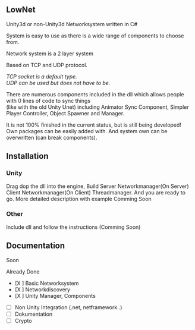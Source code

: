 ## LowNet

Unity3d or non-Unity3d Networksystem written in C#

System is easy to use as there is a wide range of components to choose from.

Network system is a 2 layer system

Based on TCP and UDP protocol.

*TCP socket is a default type.*<br>
*UDP can be used but does not have to be.*

There are numerous components included in the dll which allows people with 0 lines of code to sync things <br>
(like with the old Unity Unet) including Animator Sync Component,
Simpler Player Controller, Object Spawner and Manager.

It is not 100% finished in the current status, but is still being developed!
Own packages can be easily added with. 
And system own can be overwritten (can break components).


## Installation
### Unity
Drag dop the dll into the engine,
Build 
Server Networkmanager(On Server) 
Client Networkmanager(On Client)
Threadmanager. 
And you are ready to go.
More detailed description with example Comming Soon


### Other
Include dll and follow the instructions (Comming Soon)


## Documentation
Soon


 Already Done
 - [X ] Basic Networksystem
 - [X ] Networkdiscovery
 - [X ] Unity Manager, Components
 - [   ] Non Unity Integration (.net, netframework..)
 - [   ] Dokumentation
 - [   ] Crypto

